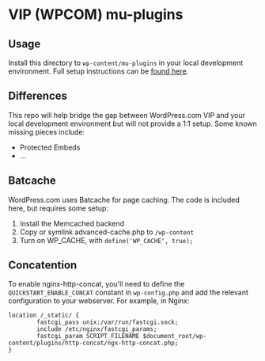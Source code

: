 # VIP (WPCOM) mu-plugins

## Usage

Install this directory to `wp-content/mu-plugins` in your local development environment. Full setup instructions can be [found here](http://wp.me/p9nvA-75T).

## Differences

This repo will help bridge the gap between WordPress.com VIP and your local development environment but will not provide a 1:1 setup. Some known missing pieces include:

* Protected Embeds
* ...

## Batcache

WordPress.com uses Batcache for page caching. The code is included here, but requires some setup:

1. Install the Memcached backend
1. Copy or symlink advanced-cache.php to `/wp-content`
1. Turn on WP_CACHE, with `define('WP_CACHE', true);`

## Concatention

To enable nginx-http-concat, you'll need to define the `QUICKSTART_ENABLE_CONCAT` constant in `wp-config.php` and add the relevant configuration to your webserver. For example, in Nginx:

```
location /_static/ {
        fastcgi_pass unix:/var/run/fastcgi.sock;
        include /etc/nginx/fastcgi_params;
        fastcgi_param SCRIPT_FILENAME $document_root/wp-content/plugins/http-concat/ngx-http-concat.php;
}
```
